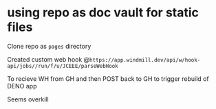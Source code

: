 # using repo as doc vault for static files
Clone repo as `pages` directory

Created custom web hook @`https://app.windmill.dev/api/w/hook-api/jobs//run/f/u/JCEEE/parseWebHook`

To recieve WH from GH and then POST back to GH to trigger rebuild of DENO app

Seems overkill
